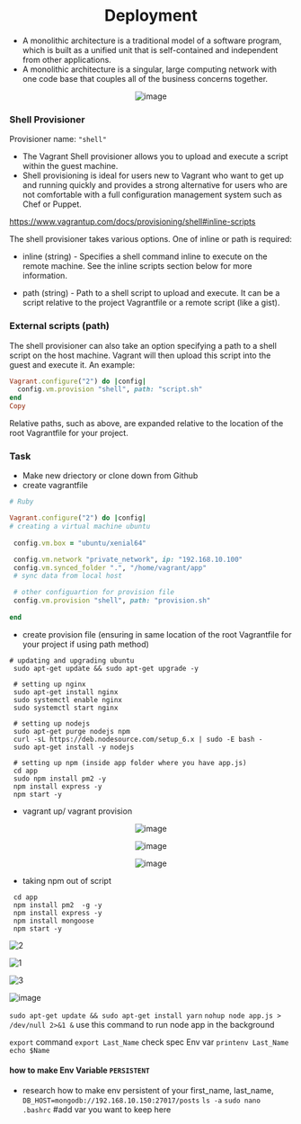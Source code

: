 <div align="center">
  
# Deployment
  
  </div>

- A monolithic architecture is a traditional model of a software program, which is built as a unified unit that is self-contained and independent from other applications. 
- A monolithic architecture is a singular, large computing network with one code base that couples all of the business concerns together.

<div align="center">

![image](https://user-images.githubusercontent.com/104793540/184662301-6b35e0b3-bdd6-4bf9-a501-b956b4c4a22b.png)
  </div>

### Shell Provisioner
Provisioner name: `"shell"`
- The Vagrant Shell provisioner allows you to upload and execute a script within the guest machine.
- Shell provisioning is ideal for users new to Vagrant who want to get up and running quickly and provides a strong alternative for users who are not comfortable with a full configuration management system such as Chef or Puppet.

https://www.vagrantup.com/docs/provisioning/shell#inline-scripts

The shell provisioner takes various options. One of inline or path is required:

- inline (string) - Specifies a shell command inline to execute on the remote machine. See the inline scripts section below for more information.

- path (string) - Path to a shell script to upload and execute. It can be a script relative to the project Vagrantfile or a remote script (like a gist).


### External scripts  (path)
The shell provisioner can also take an option specifying a path to a shell script on the host machine. Vagrant will then upload this script into the guest and execute it. An example:

```ruby
Vagrant.configure("2") do |config|
  config.vm.provision "shell", path: "script.sh"
end
Copy
```
Relative paths, such as above, are expanded relative to the location of the root Vagrantfile for your project.


### Task 

- Make new driectory or clone down from Github 
- create vagrantfile 

```ruby 
# Ruby

Vagrant.configure("2") do |config|
# creating a virtual machine ubuntu 
    
 config.vm.box = "ubuntu/xenial64"

 config.vm.network "private_network", ip: "192.168.10.100"
 config.vm.synced_folder ".", "/home/vagrant/app" 
 # sync data from local host 

 # other configuartion for provision file
 config.vm.provision "shell", path: "provision.sh"
 
end 

```

- create provision file (ensuring in same location of the root Vagrantfile for your project if using path method) 

```
# updating and upgrading ubuntu 
 sudo apt-get update && sudo apt-get upgrade -y

 # setting up nginx 
 sudo apt-get install nginx 
 sudo systemctl enable nginx
 sudo systemctl start nginx 

 # setting up nodejs 
 sudo apt-get purge nodejs npm 
 curl -sL https://deb.nodesource.com/setup_6.x | sudo -E bash -
 sudo apt-get install -y nodejs

 # setting up npm (inside app folder where you have app.js)
 cd app
 sudo npm install pm2 -y
 npm install express -y 
 npm start -y 

```

- vagrant up/ vagrant provision
<div align="center">

![image](https://user-images.githubusercontent.com/104793540/184724237-c05b5345-97bb-4682-97f6-f29dcda3afeb.png)

![image](https://user-images.githubusercontent.com/104793540/184724374-8be65faa-1de0-489c-b2be-0685519a381f.png)

![image](https://user-images.githubusercontent.com/104793540/184724413-32912e77-23b8-463d-9699-d6076d5a1c53.png)

  </div>

- taking npm out of script 


```
 cd app 
 npm install pm2  -g -y 
 npm install express -y 
 npm install mongoose
 npm start -y 
 ```
 
 ![2](https://user-images.githubusercontent.com/104793540/184834037-ca125a05-de9a-4c41-a872-c59d82e709c8.PNG)
 
 ![1](https://user-images.githubusercontent.com/104793540/184833993-99257cae-e65c-4185-899e-cb064dd938e2.PNG)


![3](https://user-images.githubusercontent.com/104793540/184834077-8df26c13-678c-4be8-982c-7393b3351587.PNG)

 ![image](https://user-images.githubusercontent.com/104793540/184833959-ff9d5fc8-b812-4838-bd8e-eb1da6e9b69e.png)


`sudo apt-get update && sudo apt-get install yarn` 
`nohup node app.js > /dev/null 2>&1 &`
use this command to run node app in the background 

`export` command `export Last_Name`
check spec Env var `printenv Last_Name`
`echo $Name`


#### how to make Env Variable `PERSISTENT`
- research how to make env persistent of your first_name, last_name, `DB_HOST=mongodb://192.168.10.150:27017/posts`
`ls -a`
`sudo nano .bashrc` #add var you want to keep here 